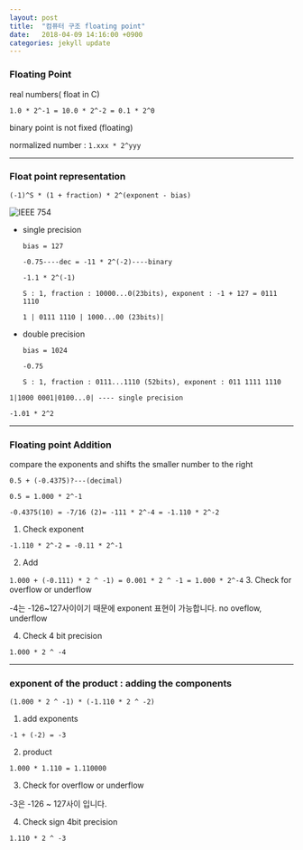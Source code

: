 ```yaml
---
layout: post
title:  "컴퓨터 구조 floating point"
date:   2018-04-09 14:16:00 +0900
categories: jekyll update
---
```

### Floating Point

real numbers( float in C)

`1.0 * 2^-1 = 10.0 * 2^-2 = 0.1 * 2^0`

binary point is not fixed (floating)

normalized number : `1.xxx * 2^yyy`

---
### Float point representation


```
(-1)^S * (1 + fraction) * 2^(exponent - bias)
```
![IEEE 754](http://cssimplified.com/wp-content/uploads/2014/09/precision.jpg)

* single precision

  `bias = 127`
  ```
  -0.75----dec = -11 * 2^(-2)----binary

  -1.1 * 2^(-1)

  S : 1, fraction : 10000...0(23bits), exponent : -1 + 127 = 0111 1110

  1 | 0111 1110 | 1000...00 (23bits)|
  ```
* double precision

  `bias = 1024`
  ```
  -0.75

  S : 1, fraction : 0111...1110 (52bits), exponent : 011 1111 1110
  ```

```
1|1000 0001|0100...0| ---- single precision

-1.01 * 2^2
```

---
### Floating point Addition

compare the exponents and shifts the smaller number to the right

```
0.5 + (-0.4375)?---(decimal)

0.5 = 1.000 * 2^-1

-0.4375(10) = -7/16 (2)= -111 * 2^-4 = -1.110 * 2^-2

```



1. Check exponent

  `-1.110 * 2^-2 = -0.11 * 2^-1`

2. Add

  `1.000 + (-0.111) * 2 ^ -1) = 0.001 * 2 ^ -1 = 1.000 * 2^-4`
3. Check for overflow or underflow

  -4는 -126~127사이이기 때문에 exponent 표현이 가능합니다.
  no oveflow, underflow

4. Check 4 bit precision

  `1.000 * 2 ^ -4`

---
### exponent of the product : adding the components

`(1.000 * 2 ^ -1) * (-1.110 * 2 ^ -2)`

1. add exponents

  `-1 + (-2) = -3`

2. product

  `1.000 * 1.110 = 1.110000`

3. Check for overflow or underflow

  -3은 -126 ~ 127사이 입니다.

4. Check sign 4bit precision

  `1.110 * 2 ^ -3`
